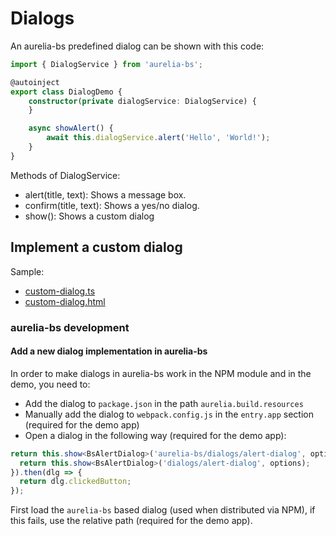 # Dialogs

An aurelia-bs predefined dialog can be shown with this code:

```typescript
import { DialogService } from 'aurelia-bs';

@autoinject
export class DialogDemo {
    constructor(private dialogService: DialogService) {
    }

    async showAlert() {
        await this.dialogService.alert('Hello', 'World!');
    }
}
```

Methods of DialogService:

- alert(title, text): Shows a message box. 
- confirm(title, text): Shows a yes/no dialog.
- show(): Shows a custom dialog

## Implement a custom dialog

Sample:

- [custom-dialog.ts](https://github.com/RSuter/aurelia-bs/blob/master/src/demo/dialog/custom-dialog.ts)
- [custom-dialog.html](https://github.com/RSuter/aurelia-bs/blob/master/src/demo/dialog/custom-dialog.html)

### aurelia-bs development

#### Add a new dialog implementation in aurelia-bs

In order to make dialogs in aurelia-bs work in the NPM module and in the demo, you need to: 

- Add the dialog to `package.json` in the path `aurelia.build.resources`
- Manually add the dialog to `webpack.config.js` in the `entry.app` section (required for the demo app)
- Open a dialog in the following way (required for the demo app): 

```typescript
return this.show<BsAlertDialog>('aurelia-bs/dialogs/alert-dialog', options).catch(() => {
  return this.show<BsAlertDialog>('dialogs/alert-dialog', options);
}).then(dlg => {
  return dlg.clickedButton;
});
```

First load the `aurelia-bs` based dialog (used when distributed via NPM), if this fails, use the relative path (required for the demo app). 